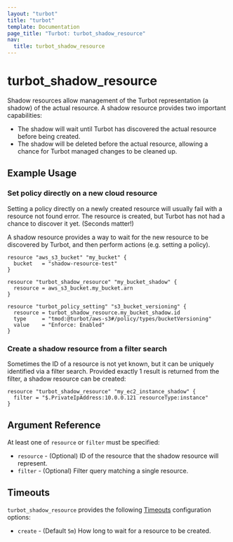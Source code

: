 ```yaml
---
layout: "turbot"
title: "turbot"
template: Documentation
page_title: "Turbot: turbot_shadow_resource"
nav:
  title: turbot_shadow_resource
---
```


# turbot\_shadow\_resource

Shadow resources allow management of the Turbot representation (a shadow) of
the actual resource. A shadow resource provides two important capabilities:
  * The shadow will wait until Turbot has discovered the actual resource before being created.
  * The shadow will be deleted before the actual resource, allowing a chance for Turbot managed changes to be cleaned up.


## Example Usage

### Set policy directly on a new cloud resource

Setting a policy directly on a newly created resource will usually fail with
a resource not found error. The resource is created, but Turbot has not had
a chance to discover it yet. (Seconds matter!)

A shadow resource provides a way to wait for the new resource to be discovered
by Turbot, and then perform actions (e.g. setting a policy).

```hcl
resource "aws_s3_bucket" "my_bucket" {
  bucket   = "shadow-resource-test"
}

resource "turbot_shadow_resource" "my_bucket_shadow" {
  resource = aws_s3_bucket.my_bucket.arn
}

resource "turbot_policy_setting" "s3_bucket_versioning" {
  resource = turbot_shadow_resource.my_bucket_shadow.id
  type     = "tmod:@turbot/aws-s3#/policy/types/bucketVersioning"
  value    = "Enforce: Enabled"
}
```

### Create a shadow resource from a filter search

Sometimes the ID of a resource is not yet known, but it can be uniquely
identified via a filter search. Provided exactly 1 result is returned
from the filter, a shadow resource can be created:

```hcl
resource "turbot_shadow_resource" "my_ec2_instance_shadow" {
  filter = "$.PrivateIpAddress:10.0.0.121 resourceType:instance"
}
```


## Argument Reference

At least one of `resource` or `filter` must be specified:

- `resource` - (Optional) ID of the resource that the shadow resource will represent.
- `filter` - (Optional) Filter query matching a single resource.


## Timeouts

`turbot_shadow_resource` provides the following [Timeouts](/docs/configuration/resources.html#timeouts)
configuration options:

- `create` - (Default `5m`) How long to wait for a resource to be created.

